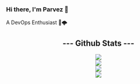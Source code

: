 ### Hi there, I'm Parvez 👋

A DevOps Enthusiast 🔭🌩️

<h2 align="center">--- Github Stats ---</h2>

<p align="center">
   
  <a href="https://github.com/malikparvez">
    <img align="center" src="https://github-readme-stats.vercel.app/api/top-langs/?username=malikparvez&theme=gruvbox" />
  </a>
  
  </br>
  
  <a href="https://github.com/malikparvez">
    <img src="https://github-readme-stats.vercel.app/api?username=malikparvez&count_private=true&show_icons=true&theme=gruvbox" />
  </a>
  
  </br>
  
  <a href="https://github.com/malikparvez">
    <img align="center" src="https://github-readme-streak-stats.herokuapp.com/?user=malikparvez&theme=gruvbox">
  </a>
  
  </br>
  
  <a href="https://github.com/malikparvez">
    <img align="center" src="https://github-profile-trophy.vercel.app/?username=malikparvez&theme=gruvbox">
  </a>

</p>
